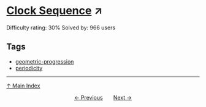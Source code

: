 # [Clock Sequence](https://projecteuler.net/problem=506) ↗️

Difficulty rating: 30%
Solved by: 966 users
## Tags

- [geometric-progression](../tags/geometric-progression.md)
- [periodicity](../tags/periodicity.md)



---

[↑ Main Index](../README.md)


<div align=center><a href='505.md'>← Previous</a> &nbsp;&nbsp; &nbsp;&nbsp;  <a href='507.md'>Next →</a></div>
